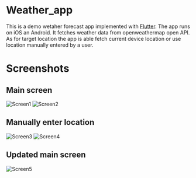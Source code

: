 # Weather_app
 
This is a demo wetaher forecast app implemented with [Flutter](https://flutter.dev/). The app runs on iOS an Android.
It fetches weather data from openweathermap open API. 
As for target location the app is able fetch current device location or use location manually entered by a user.

# Screenshots
## Main screen
![Screen1](screens/1.png)
![Screen2](screens/2.png)
## Manually enter location
![Screen3](screens/3.png)
![Screen4](screens/4.png)
## Updated main screen
![Screen5](screens/5.png)